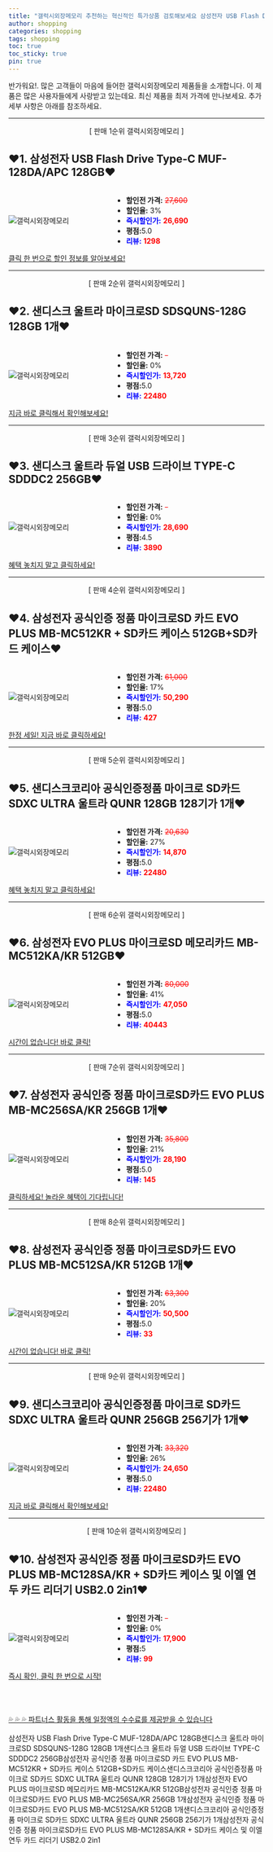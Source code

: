 ```yaml
---
title: "갤럭시외장메모리 추천하는 혁신적인 특가상품 검토해보세요 삼성전자 USB Flash Drive Type-C"
author: shopping
categories: shopping
tags: shopping
toc: true
toc_sticky: true
pin: true
---
```

반가워요!. 많은 고객들이 마음에 들어한 갤럭시외장메모리 제품들을 소개합니다. 이 제품은 많은 사용자들에게 사랑받고 있는데요. 최신 제품을 최저 가격에 만나보세요. 추가 세부 사항은 아래를 참조하세요.

---
<p class="toplist" style="margin: 0 auto; display: block; width: fit-content;">[ 판매 1순위 갤럭시외장메모리 ]</p>

<h2><strong>❤️1. 삼성전자 USB Flash Drive Type-C MUF-128DA/APC 128GB❤️</strong></h2>

<div style="display: flex; align-items: center;">
    <div style="flex: 0.4;">
        <img src="https://thumbnail10.coupangcdn.com/thumbnails/remote/230x230ex/image/retail/images/4311048031130015-10a664da-86da-49fd-9c07-fc4471c0b775.jpg" alt="갤럭시외장메모리" style="max-width: 100%;">
    </div>
    <div style="flex: 0.6; margin-left: 10px;">
        <ul>
            <li><strong>할인전 가격:</strong> <del style="color: red;">27,600</del></li>
            <li><strong>할인율:</strong> 3%</li>
            <li><span style='color:blue'><strong>즉시할인가:</strong></span> <span style='color:red'><strong>26,690</strong></span></li>
            <li><strong>평점:</strong>5.0</li>
            <li><span style='color:blue'><strong>리뷰:</strong></span> <span style='color:red'><strong>1298</strong></span></li>
        </ul>
    </div>
</div>
<div class="center">
    <a href="https://William4Davisa.github.io?lptag=AF9450613&subid=githubio&pageKey=6690074465&traceid=V0-153&itemId=15456933679&vendorItemId=82676509296" class="myButton">
        클릭 한 번으로 할인 정보를 알아보세요!
    </a>
</div>


---
<p class="toplist" style="margin: 0 auto; display: block; width: fit-content;">[ 판매 2순위 갤럭시외장메모리 ]</p>

<h2><strong>❤️2. 샌디스크 울트라 마이크로SD SDSQUNS-128G 128GB 1개❤️</strong></h2>

<div style="display: flex; align-items: center;">
    <div style="flex: 0.4;">
        <img src="https://thumbnail7.coupangcdn.com/thumbnails/remote/230x230ex/image/vendor_inventory/74eb/50d7b87f5ee8486b958294475801418704e23c11a1659cad6dd93db1a594.png" alt="갤럭시외장메모리" style="max-width: 100%;">
    </div>
    <div style="flex: 0.6; margin-left: 10px;">
        <ul>
            <li><strong>할인전 가격:</strong> <del style="color: red;">-</del></li>
            <li><strong>할인율:</strong> 0%</li>
            <li><span style='color:blue'><strong>즉시할인가:</strong></span> <span style='color:red'><strong>13,720</strong></span></li>
            <li><strong>평점:</strong>5.0</li>
            <li><span style='color:blue'><strong>리뷰:</strong></span> <span style='color:red'><strong>22480</strong></span></li>
        </ul>
    </div>
</div>
<div class="center">
    <a href="https://William4Davisa.github.io?lptag=AF9450613&subid=githubio&pageKey=7308001541&traceid=V0-153&itemId=405154119&vendorItemId=70064888009" class="myButton">
        지금 바로 클릭해서 확인해보세요!
    </a>
</div>


---
<p class="toplist" style="margin: 0 auto; display: block; width: fit-content;">[ 판매 3순위 갤럭시외장메모리 ]</p>

<h2><strong>❤️3. 샌디스크 울트라 듀얼 USB 드라이브 TYPE-C SDDDC2 256GB❤️</strong></h2>

<div style="display: flex; align-items: center;">
    <div style="flex: 0.4;">
        <img src="https://thumbnail9.coupangcdn.com/thumbnails/remote/230x230ex/image/vendor_inventory/712b/a43cce53ca92e4e0681720c57cccada7497894ea15888202bb162680987c.jpg" alt="갤럭시외장메모리" style="max-width: 100%;">
    </div>
    <div style="flex: 0.6; margin-left: 10px;">
        <ul>
            <li><strong>할인전 가격:</strong> <del style="color: red;">-</del></li>
            <li><strong>할인율:</strong> 0%</li>
            <li><span style='color:blue'><strong>즉시할인가:</strong></span> <span style='color:red'><strong>28,690</strong></span></li>
            <li><strong>평점:</strong>4.5</li>
            <li><span style='color:blue'><strong>리뷰:</strong></span> <span style='color:red'><strong>3890</strong></span></li>
        </ul>
    </div>
</div>
<div class="center">
    <a href="https://William4Davisa.github.io?lptag=AF9450613&subid=githubio&pageKey=135719227&traceid=V0-153&itemId=398005393&vendorItemId=70061671331" class="myButton">
        혜택 놓치지 말고 클릭하세요!
    </a>
</div>


---
<p class="toplist" style="margin: 0 auto; display: block; width: fit-content;">[ 판매 4순위 갤럭시외장메모리 ]</p>

<h2><strong>❤️4. 삼성전자 공식인증 정품 마이크로SD 카드 EVO PLUS MB-MC512KR + SD카드 케이스 512GB+SD카드 케이스❤️</strong></h2>

<div style="display: flex; align-items: center;">
    <div style="flex: 0.4;">
        <img src="https://thumbnail10.coupangcdn.com/thumbnails/remote/230x230ex/image/vendor_inventory/9f46/c8f0ed5df0ad917c6e9c19ce268680b7499a8fb5b792cce275b2cda6a9d4.png" alt="갤럭시외장메모리" style="max-width: 100%;">
    </div>
    <div style="flex: 0.6; margin-left: 10px;">
        <ul>
            <li><strong>할인전 가격:</strong> <del style="color: red;">61,000</del></li>
            <li><strong>할인율:</strong> 17%</li>
            <li><span style='color:blue'><strong>즉시할인가:</strong></span> <span style='color:red'><strong>50,290</strong></span></li>
            <li><strong>평점:</strong>5.0</li>
            <li><span style='color:blue'><strong>리뷰:</strong></span> <span style='color:red'><strong>427</strong></span></li>
        </ul>
    </div>
</div>
<div class="center">
    <a href="https://William4Davisa.github.io?lptag=AF9450613&subid=githubio&pageKey=7546163720&traceid=V0-153&itemId=19848707477&vendorItemId=86949954662" class="myButton">
        한정 세일! 지금 바로 클릭하세요!
    </a>
</div>


---
<p class="toplist" style="margin: 0 auto; display: block; width: fit-content;">[ 판매 5순위 갤럭시외장메모리 ]</p>

<h2><strong>❤️5. 샌디스크코리아 공식인증정품 마이크로 SD카드 SDXC ULTRA 울트라 QUNR 128GB 128기가 1개❤️</strong></h2>

<div style="display: flex; align-items: center;">
    <div style="flex: 0.4;">
        <img src="https://thumbnail8.coupangcdn.com/thumbnails/remote/230x230ex/image/vendor_inventory/fac0/950f3cb1b57708d9378c1f43cdf77bf1186a3c8523b28647df7990ac5c05.jpg" alt="갤럭시외장메모리" style="max-width: 100%;">
    </div>
    <div style="flex: 0.6; margin-left: 10px;">
        <ul>
            <li><strong>할인전 가격:</strong> <del style="color: red;">20,630</del></li>
            <li><strong>할인율:</strong> 27%</li>
            <li><span style='color:blue'><strong>즉시할인가:</strong></span> <span style='color:red'><strong>14,870</strong></span></li>
            <li><strong>평점:</strong>5.0</li>
            <li><span style='color:blue'><strong>리뷰:</strong></span> <span style='color:red'><strong>22480</strong></span></li>
        </ul>
    </div>
</div>
<div class="center">
    <a href="https://William4Davisa.github.io?lptag=AF9450613&subid=githubio&pageKey=7308001541&traceid=V0-153&itemId=18715885164&vendorItemId=85848869931" class="myButton">
        혜택 놓치지 말고 클릭하세요!
    </a>
</div>


---
<p class="toplist" style="margin: 0 auto; display: block; width: fit-content;">[ 판매 6순위 갤럭시외장메모리 ]</p>

<h2><strong>❤️6. 삼성전자 EVO PLUS 마이크로SD 메모리카드 MB-MC512KA/KR 512GB❤️</strong></h2>

<div style="display: flex; align-items: center;">
    <div style="flex: 0.4;">
        <img src="https://thumbnail7.coupangcdn.com/thumbnails/remote/230x230ex/image/vendor_inventory/cee9/eb90f16b3d16b68e390302927ffc42577d8d4e1726d1f220da6ad19a20b4.jpg" alt="갤럭시외장메모리" style="max-width: 100%;">
    </div>
    <div style="flex: 0.6; margin-left: 10px;">
        <ul>
            <li><strong>할인전 가격:</strong> <del style="color: red;">80,000</del></li>
            <li><strong>할인율:</strong> 41%</li>
            <li><span style='color:blue'><strong>즉시할인가:</strong></span> <span style='color:red'><strong>47,050</strong></span></li>
            <li><strong>평점:</strong>5.0</li>
            <li><span style='color:blue'><strong>리뷰:</strong></span> <span style='color:red'><strong>40443</strong></span></li>
        </ul>
    </div>
</div>
<div class="center">
    <a href="https://William4Davisa.github.io?lptag=AF9450613&subid=githubio&pageKey=6681577125&traceid=V0-153&itemId=11385107896&vendorItemId=79451272579" class="myButton">
        시간이 없습니다! 바로 클릭!
    </a>
</div>


---
<p class="toplist" style="margin: 0 auto; display: block; width: fit-content;">[ 판매 7순위 갤럭시외장메모리 ]</p>

<h2><strong>❤️7. 삼성전자 공식인증 정품 마이크로SD카드 EVO PLUS MB-MC256SA/KR 256GB 1개❤️</strong></h2>

<div style="display: flex; align-items: center;">
    <div style="flex: 0.4;">
        <img src="https://thumbnail10.coupangcdn.com/thumbnails/remote/230x230ex/image/vendor_inventory/bd1b/3ab272fbcf18ec4058c7b488c835806487902b802d4ab2262d7951f1083a.jpg" alt="갤럭시외장메모리" style="max-width: 100%;">
    </div>
    <div style="flex: 0.6; margin-left: 10px;">
        <ul>
            <li><strong>할인전 가격:</strong> <del style="color: red;">35,800</del></li>
            <li><strong>할인율:</strong> 21%</li>
            <li><span style='color:blue'><strong>즉시할인가:</strong></span> <span style='color:red'><strong>28,190</strong></span></li>
            <li><strong>평점:</strong>5.0</li>
            <li><span style='color:blue'><strong>리뷰:</strong></span> <span style='color:red'><strong>145</strong></span></li>
        </ul>
    </div>
</div>
<div class="center">
    <a href="https://William4Davisa.github.io?lptag=AF9450613&subid=githubio&pageKey=7991983049&traceid=V0-153&itemId=22216159240&vendorItemId=89624017232" class="myButton">
        클릭하세요! 놀라운 혜택이 기다립니다!
    </a>
</div>


---
<p class="toplist" style="margin: 0 auto; display: block; width: fit-content;">[ 판매 8순위 갤럭시외장메모리 ]</p>

<h2><strong>❤️8. 삼성전자 공식인증 정품 마이크로SD카드 EVO PLUS MB-MC512SA/KR 512GB 1개❤️</strong></h2>

<div style="display: flex; align-items: center;">
    <div style="flex: 0.4;">
        <img src="https://thumbnail8.coupangcdn.com/thumbnails/remote/230x230ex/image/vendor_inventory/6fac/586ef85cd9cd0063bdf16a0f1168b4112f4a728cd073510afe710c6cd205.jpg" alt="갤럭시외장메모리" style="max-width: 100%;">
    </div>
    <div style="flex: 0.6; margin-left: 10px;">
        <ul>
            <li><strong>할인전 가격:</strong> <del style="color: red;">63,300</del></li>
            <li><strong>할인율:</strong> 20%</li>
            <li><span style='color:blue'><strong>즉시할인가:</strong></span> <span style='color:red'><strong>50,500</strong></span></li>
            <li><strong>평점:</strong>5.0</li>
            <li><span style='color:blue'><strong>리뷰:</strong></span> <span style='color:red'><strong>33</strong></span></li>
        </ul>
    </div>
</div>
<div class="center">
    <a href="https://William4Davisa.github.io?lptag=AF9450613&subid=githubio&pageKey=7991985529&traceid=V0-153&itemId=22216169054&vendorItemId=89262150541" class="myButton">
        시간이 없습니다! 바로 클릭!
    </a>
</div>


---
<p class="toplist" style="margin: 0 auto; display: block; width: fit-content;">[ 판매 9순위 갤럭시외장메모리 ]</p>

<h2><strong>❤️9. 샌디스크코리아 공식인증정품 마이크로 SD카드 SDXC ULTRA 울트라 QUNR 256GB 256기가 1개❤️</strong></h2>

<div style="display: flex; align-items: center;">
    <div style="flex: 0.4;">
        <img src="https://thumbnail7.coupangcdn.com/thumbnails/remote/230x230ex/image/vendor_inventory/facd/6758aea64bc349253005b4f2aa9c7032848c3c680780bccadf07f1810da5.jpg" alt="갤럭시외장메모리" style="max-width: 100%;">
    </div>
    <div style="flex: 0.6; margin-left: 10px;">
        <ul>
            <li><strong>할인전 가격:</strong> <del style="color: red;">33,320</del></li>
            <li><strong>할인율:</strong> 26%</li>
            <li><span style='color:blue'><strong>즉시할인가:</strong></span> <span style='color:red'><strong>24,650</strong></span></li>
            <li><strong>평점:</strong>5.0</li>
            <li><span style='color:blue'><strong>리뷰:</strong></span> <span style='color:red'><strong>22480</strong></span></li>
        </ul>
    </div>
</div>
<div class="center">
    <a href="https://William4Davisa.github.io?lptag=AF9450613&subid=githubio&pageKey=7308001541&traceid=V0-153&itemId=18449594971&vendorItemId=85857764343" class="myButton">
        지금 바로 클릭해서 확인해보세요!
    </a>
</div>


---
<p class="toplist" style="margin: 0 auto; display: block; width: fit-content;">[ 판매 10순위 갤럭시외장메모리 ]</p>

<h2><strong>❤️10. 삼성전자 공식인증 정품 마이크로SD카드 EVO PLUS MB-MC128SA/KR + SD카드 케이스 및 이엘 연두 카드 리더기 USB2.0 2in1❤️</strong></h2>

<div style="display: flex; align-items: center;">
    <div style="flex: 0.4;">
        <img src="https://thumbnail10.coupangcdn.com/thumbnails/remote/230x230ex/image/vendor_inventory/2dd5/21998da9cae2b2098fc1961688d036b064118e4522a761e7c5b317106076.png" alt="갤럭시외장메모리" style="max-width: 100%;">
    </div>
    <div style="flex: 0.6; margin-left: 10px;">
        <ul>
            <li><strong>할인전 가격:</strong> <del style="color: red;">-</del></li>
            <li><strong>할인율:</strong> 0%</li>
            <li><span style='color:blue'><strong>즉시할인가:</strong></span> <span style='color:red'><strong>17,900</strong></span></li>
            <li><strong>평점:</strong>5</li>
            <li><span style='color:blue'><strong>리뷰:</strong></span> <span style='color:red'><strong>99</strong></span></li>
        </ul>
    </div>
</div>
<div class="center">
    <a href="https://William4Davisa.github.io?lptag=AF9450613&subid=githubio&pageKey=8243256889&traceid=V0-153&itemId=23722282513&vendorItemId=90747108670" class="myButton">
        즉시 확인, 클릭 한 번으로 시작!
    </a>
</div>

<br><br><br>[💦 💦 💦 파트너스 활동을 통해 일정액의 수수료를 제공받을 수 있습니다](https://link.coupang.com/a/bcpT2c)<br><br>삼성전자 USB Flash Drive Type-C MUF-128DA/APC 128GB샌디스크 울트라 마이크로SD SDSQUNS-128G 128GB 1개샌디스크 울트라 듀얼 USB 드라이브 TYPE-C SDDDC2 256GB삼성전자 공식인증 정품 마이크로SD 카드 EVO PLUS MB-MC512KR + SD카드 케이스 512GB+SD카드 케이스샌디스크코리아 공식인증정품 마이크로 SD카드 SDXC ULTRA 울트라 QUNR 128GB 128기가 1개삼성전자 EVO PLUS 마이크로SD 메모리카드 MB-MC512KA/KR 512GB삼성전자 공식인증 정품 마이크로SD카드 EVO PLUS MB-MC256SA/KR 256GB 1개삼성전자 공식인증 정품 마이크로SD카드 EVO PLUS MB-MC512SA/KR 512GB 1개샌디스크코리아 공식인증정품 마이크로 SD카드 SDXC ULTRA 울트라 QUNR 256GB 256기가 1개삼성전자 공식인증 정품 마이크로SD카드 EVO PLUS MB-MC128SA/KR + SD카드 케이스 및 이엘 연두 카드 리더기 USB2.0 2in1